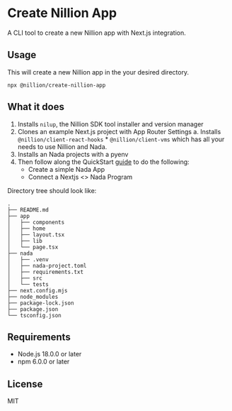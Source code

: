 # Create Nillion App

A CLI tool to create a new Nillion app with Next.js integration.

## Usage

This will create a new Nillion app in the your desired directory.

`npx @nillion/create-nillion-app`

## What it does

1. Installs `nilup`, the Nillion SDK tool installer and version manager
2. Clones an example Next.js project with App Router Settings
   a. Installs `@nillion/client-react-hooks` \* `@nillion/client-vms` which has all your needs to use Nillion and Nada.
3. Installs an Nada projects with a pyenv
4. Then follow along the QuickStart [guide](https://docs.nillion.com/quickstart-install) to do the following:
   - Create a simple Nada App
   - Connect a Nextjs <> Nada Program

Directory tree should look like:

```
.
├── README.md
├── app
│   ├── components
│   ├── home
│   ├── layout.tsx
│   ├── lib
│   └── page.tsx
├── nada
│   ├── .venv
│   ├── nada-project.toml
│   ├── requirements.txt
│   ├── src
│   └── tests
├── next.config.mjs
├── node_modules
├── package-lock.json
├── package.json
└── tsconfig.json

```

## Requirements

- Node.js 18.0.0 or later
- npm 6.0.0 or later

## License

MIT
